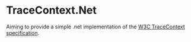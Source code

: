 # TraceContext.Net

Aiming to provide a simple .net implementation of the [W3C TraceContext specification](https://www.w3.org/TR/trace-context/).
